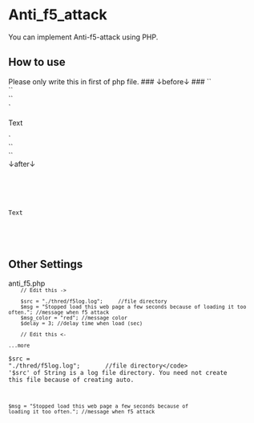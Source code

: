 # Anti_f5_attack
You can implement Anti-f5-attack using PHP.

<h2>How to use</h2>
Please only write this in first of php file.
### ↓before↓ ###
`<!DOCTYPE html>`<br> 
`<html>`<br>
  `<body>`<br>
    `<p>Text</p>`<br>
  `</body>`<br>
`</html>`<br>
↓after↓
<code>
<?php
	require "./anti_f5.php";
	antiF5("0");
?>
<!DOCTYPE html>
<html>
	<body>
		<p>Text</p>
	</body>
</html>
</code>

<h2>Other Settings</h2>
anti_f5.php
<code>
<?php
	function antiF5 ($view){

		// Edit this ->

		$src = "./thred/f5log.log";		//file directory
		$msg = "Stopped load this web page a few seconds because of loading it too often.";	//message when f5 attack
		$msg_color = "red";	//message color
		$delay = 3; //delay time when load (sec)

		// Edit this <-
    
    ...more
</code>

<code>$src = "./thred/f5log.log";		//file directory</code>
'$src' of String is a log file directory. You need not create this file because of creating auto.

<code>$msg = "Stopped load this web page a few seconds because of loading it too often.";	//message when f5 attack</code>
